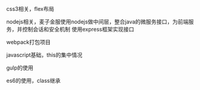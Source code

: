 css3相关，flex布局

nodejs相关，麦子金服使用nodejs做中间层，整合java的微服务接口，为前端服务，并控制会话和安全机制
使用express框架实现接口

webpack打包项目

javascript基础，this的集中情况

gulp的使用

es6的使用，class继承
